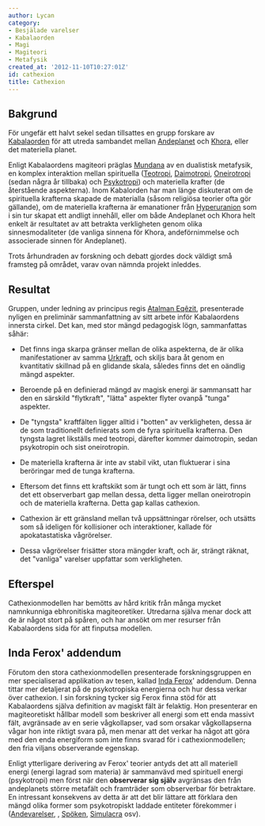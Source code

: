 ```yaml
---
author: Lycan
category:
- Besjälade varelser
- Kabalaorden
- Magi
- Magiteori
- Metafysik
created_at: '2012-11-10T10:27:01Z'
id: cathexion
title: Cathexion
---
```

## Bakgrund

För ungefär ett halvt sekel sedan tillsattes en grupp forskare av [Kabalaorden] för att utreda sambandet mellan [Andeplanet] och [Khora], eller det materiella planet.

Enligt Kabalaordens magiteori präglas [Mundana] av en dualistisk metafysik, en komplex interaktion mellan spirituella ([Teotropi], [Daimotropi], [Oneirotropi] (sedan några år tillbaka) och [Psykotropi]) och materiella krafter (de återstående aspekterna). Inom Kabalorden har man länge diskuterat om de spirituella krafterna skapade de materialla (såsom religiösa teorier ofta gör gällande), om de materiella krafterna är emanationer från [Hyperuranion] som i sin tur skapat ett andligt innehåll, eller om både Andeplanet och Khora helt enkelt är resultatet av att betrakta verkligheten genom olika sinnesmodaliteter (de vanliga sinnena för Khora, andeförnimmelse och associerade sinnen för Andeplanet).

Trots århundraden av forskning och debatt gjordes dock väldigt små framsteg på området, varav ovan nämnda projekt inleddes.

## Resultat

Gruppen, under ledning av principus regis [Atalman Eqêzit], presenterade nyligen en preliminär sammanfattning av sitt arbete inför Kabalaordens innersta cirkel. Det kan, med stor mängd pedagogisk lögn, sammanfattas såhär:

-   Det finns inga skarpa gränser mellan de olika aspekterna, de är olika manifestationer av samma [Urkraft], och skiljs bara åt genom en kvantitativ skillnad på en glidande skala, således finns det en oändlig mängd aspekter.

<!-- -->

-   Beroende på en definierad mängd av magisk energi är sammansatt har den en särskild "flytkraft", "lätta" aspekter flyter ovanpå "tunga" aspekter.

<!-- -->

-   De "tyngsta" kraftfälten ligger alltid i "botten" av verkligheten, dessa är de som traditionellt definierats som de fyra spirituella krafterna. Den tyngsta lagret likställs med teotropi, därefter kommer daimotropin, sedan psykotropin och sist oneirotropin.

<!-- -->

-   De materiella krafterna är inte av stabil vikt, utan fluktuerar i sina beröringar med de tunga krafterna.

<!-- -->

-   Eftersom det finns ett kraftskikt som är tungt och ett som är lätt, finns det ett observerbart gap mellan dessa, detta ligger mellan oneirotropin och de materiella krafterna. Detta gap kallas cathexion.

<!-- -->

-   Cathexion är ett gränsland mellan två uppsättningar rörelser, och utsätts som så ideligen för kollisioner och interaktioner, kallade för apokatastatiska vågrörelser.

<!-- -->

-   Dessa vågrörelser frisätter stora mängder kraft, och är, strängt räknat, det "vanliga" varelser uppfattar som verkligheten.

## Efterspel

Cathexionmodellen har bemötts av hård kritik från många mycket namnkunniga ebhronitiska magiteoretiker. Utredarna själva menar dock att de är något stort på spåren, och har ansökt om mer resurser från Kabalaordens sida för att finputsa modellen.

## Inda Ferox' addendum

Förutom den stora cathexionmodellen presenterade forskningsgruppen en mer specialiserad applikation av tesen, kallad [Inda Ferox]' addendum. Denna tittar mer detaljerat på de psykotropiska energierna och hur dessa verkar över cathexion. I sin forskning tycker sig Ferox finna stöd för att Kabalaordens själva definition av magiskt fält är felaktig. Hon presenterar en magiteoretiskt hållbar modell som beskriver all energi som ett enda massivt fält, avgränsade av en serie vågkollapser, vad som orsakar vågkollapserna vågar hon inte riktigt svara på, men menar att det verkar ha något att göra med den enda energiform som inte finns svarad för i cathexionmodellen; den fria viljans observerande egenskap.

Enligt ytterligare derivering av Ferox' teorier antyds det att all materiell energi (energi lagrad som materia) är sammanvävd med spirituell energi (psykotropi) men först när den **observerar sig själv** avgränsas den från andeplanets större metafält och framträder som observerbar för betraktare. En intressant konsekvens av detta är att det blir lättare att förklara den mängd olika former som psykotropiskt laddade entiteter förekommer i ([Andevarelser], , [Spöken], [Simulacra] osv).

  [Kabalaorden]: Kabalaorden
  [Andeplanet]: Andeplanet
  [Khora]: Khora
  [Mundana]: Mundana
  [Teotropi]: Teotropi
  [Daimotropi]: Daimotropi
  [Oneirotropi]: Oneirotropi
  [Psykotropi]: Psykotropi
  [Hyperuranion]: Hyperuranion
  [Atalman Eqêzit]: Atalman_Eqêzit
  [Urkraft]: Urkraft
  [Inda Ferox]: Inda_Ferox
  [Andevarelser]: Andevarelser
  [Spöken]: Spöken
  [Simulacra]: Simulacra